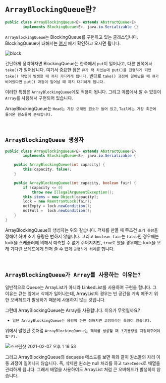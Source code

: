 # `ArrayBlockingQueue란?`

```java
public class ArrayBlockingQueue<E> extends AbstractQueue<E>
        implements BlockingQueue<E>, java.io.Serializable {}
```

`ArrayBlockingQueue`는 BlockingQueue를 구현하고 있는 클래스입니다. BlockingQueue에 대해서는 [여기](https://github.com/wjdrbs96/Today-I-Learn/blob/master/Java/Collection/Concurrent/Block/BlockingQueue.md) 에서 확인하고 오시면 됩니다.

![block](https://camo.githubusercontent.com/4328bbb352cc1bcc06626930f5d1d4adc18ae0b382905571682d5939f618fdb0/687474703a2f2f7475746f7269616c732e6a656e6b6f762e636f6d2f696d616765732f6a6176612d636f6e63757272656e63792d7574696c732f626c6f636b696e672d71756575652e706e67)

간단하게 정리하자면 BlockingQueue는 한쪽에서 `put`이 일어나고, 다른 한쪽에서 `take()`가 일어납니다. 여기서 중요한 점은 `큐가 꽉 차있는데 put()을 진행하게 되면 take() 작업이 발생할 때 까지 기다리게 됩니다.`
반대로 `take() 과정이 일어났을 때 큐가 비어있다면 put() 과정이 일어날 때 까지 대기하게 됩니다.`

이러한 특징은 `ArrayBlockingQueue`에도 적용이 됩니다. 그리고 이름에서 알 수 있듯이 `Array`를 사용해서 구현되어 있습니다.

ArrayBlockingQueue는 `Head는 가장 오래된 원소가 들어 있고`, `Tail에는 가장 최근에 들어온 원소들이 존재합니다.`

<br>

## `ArrayBlockingQueue 생성자`

```java
public class ArrayBlockingQueue<E> extends AbstractQueue<E>
        implements BlockingQueue<E>, java.io.Serializable {

    public ArrayBlockingQueue(int capacity) {
        this(capacity, false);
    }

    public ArrayBlockingQueue(int capacity, boolean fair) {
        if (capacity <= 0)
            throw new IllegalArgumentException();
        this.items = new Object[capacity];
        lock = new ReentrantLock(fair);
        notEmpty = lock.newCondition();
        notFull =  lock.newCondition();
    }
}
```

ArrayBlockingQueue의 생성자는 위와 같습니다. 객체를 만들 때 무조건 `초기 용량`을 정해야 하며 초기 용량은 변하지 않습니다. 그리고 `boolean fair`는 `false`인 경우에는 lock을 스케쥴러에 의해서 예측할 수 없게 주어지지만,
`true로` 했을 경우에는 lock을 오래 기다린 쓰레드에게 먼저 줄 수 있게 `공평하게 처리`를 합니다. 

<br>

## `ArrayBlockingQueue가 Array를 사용하는 이유는?`

일반적으로 Queue는 ArrayList가 아니라 LinkedList를 사용하여 구현을 합니다. 그 이유는 큐는 앞에서 삭제가 일어나는데, ArrayList의 경우는 빈 공간을 계속 메꾸기 위한 오버헤드가 발생하기 때문에 사용하지 않는 것입니다. 

그런데 ArrayBlockingQueue는 Array를 사용합니다. 이유가 무엇일까요? 

- `일단 ArrayBlockingQueue는 용량이 한번 정해지면 고정이라는 특징이 있습니다.`

위에서 말했던 것처럼 `ArrayBlockingQueue는 객체를 생성할 때 초기용량을 지정해주어야 합니다.`  

![스크린샷 2021-02-07 오후 1 16 53](https://user-images.githubusercontent.com/45676906/107136841-fb9f9200-6949-11eb-9433-b42c2a8ba5ce.png)

그리고 ArrayBlockingQueue의 dequeue 메소드를 보면 위와 같이 원소들의 자리 이동 과정이 일어나지 않습니다. 즉, 삭제한 원소는 null 처리를 하고 `takeIndex`로 배열을 관리하게 됩니다. 
그래서 배열을 사용하여도 ArrayList 처럼 큰 오버헤드가 발생하지 않습니다.

